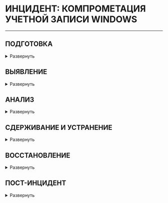 # ИНЦИДЕНТ: КОМПРОМЕТАЦИЯ УЧЕТНОЙ ЗАПИСИ WINDOWS

---

## ПОДГОТОВКА

<details>
<summary> Развернуть </summary>    


**Проверка коммуникаций:**

- Проверить четкое определение ролей и обязанностей технического персонала и других отделов во время реагирования на кибер-инциденты. Убедиться, что каждый участник понимает свои задачи и действия в случае возникновения инцидента.
- Определить критерии эскалации инцидента на уровень руководства. Установить четкий процесс передачи информации и ответственности при эскалации.
- Создать готовые формы сообщений об инциденте для пользователей, CERT и иных заинтересованных лиц

**Должен существовать и быть доступным список активов и их владельцев для следующих категорий:**

- Активы клиентов:
	- Владельцы
	- Контактные лица
- Активы компании (включая все филиалы и подразделения): 
	- Владельцы
	- Контактные лица
	- Администраторы
- Инвентаризация инфраструктуры: 
	- Конечные точки (компьютеры, ноутбуки, мобильные устройства)
	- Серверы
	- Сетевое оборудование
	- Системы безопасности, СЗИ
	- Диапазоны сети: 
		- Публичная
		- Частная
		- VPN / Внеполосные данные
	- Всех доменов в компании
		- Всех людей, которые могут регистрировать домены
	- Сотрудники
	- Партнеры
	- Клиенты

**Обзор угроз, новых рисков и уязвимостей:**

- Изучить актуальные угрозы в киберпространстве, нацеленные на вашу организацию, поставщиков и отрасль.
- Анализировать общие тенденции и новые типы атак, чтобы быть готовым к ним.
- Внедрить процессы threat intelligence

**Обеспечение доступа к необходимой документации и информации, в том числе вне рабочего времени, к:**

- Плану реагирования на кибер-инциденты
- Схеме сетевой архитектуры 
- Схеме потоков данных 
- Ключевым документам, необходимым для реагирования на инциденты

**Проведение регулярных кампаний для информирования сотрудников о рисках информационной безопасности, включая:**

- Фишинговые атаки / вредоносные электронные письма: 
	- Обучить сотрудников распознавать признаки фишинговых писем и избегать нажатия на подозрительные ссылки или вложения.
	- Предоставить инструкции о том, как безопасно обрабатывать электронную почту.
	- Провести симуляцию фишинговой атаки.
- Программы-вымогатели: 
	- Объяснить сотрудникам, что такое программы-вымогатели и как они могут нанести ущерб организации.
	- Предоставить рекомендации по предотвращению заражения вредоносным ПО и действий в случае атаки.
	- Провести симуляцию атаки вымогателя.
- Возможность сообщения о подозрении на киберинцидент: 
- Установить четкий процесс и каналы связи для сообщения о подозрительной активности, связанной с безопасностью.
- Поощрять сотрудников сообщать о любых инцидентах, не опасаясь негативных последствий.

**Обеспечение регулярного обучения по безопасности для сотрудников, управляющих персональными, конфиденциальными или критическими данными и системами:**

- Обязательное прохождение специализированных тренингов по безопасности для сотрудников, которые работают с чувствительной информацией.
- Регулярное обновление знаний и навыков сотрудников в области защиты данных и реагирования на угрозы.
- Проводить тренировку отдела безопасности в части реагирования (например, киберучения)

**Подготовка инфраструктуры:**

- Пропатчить уязвимости информационных активов
- Провести плановые проверки средств управления и СЗИ; обеспечить поддержку обновлений EDR/AV приложений, пересмотреть правила IDS/IPS, FW на соответствие
- Провести плановые проверки наличия и состояния резервных копий (+ что резервные копии не заражены ВПО).
- Проверить расшаренные директории на наличие открытых привилегий
- Сегментировать сеть и логировать траффик между сегментами. Убедиться в возможности изоляции сегментов, регионов, партнеров или Интернета.
- Внедрить deception-систему.
- Уделить внимание анти-фишинговым решениям и мониторингу появления процессов PS, CMD, WMI, MSHTA и тд.
- Настроить SIEM-систему для выявления подозрительной активности и автоматического оповещения о потенциальных угрозах. Определить четкие критерии, по которым система будет генерировать оповещения.
- Автоматизировать процессы реагирования в SOAR/IRP
- Логи журналов системных компонентов (События пользователей/аутентификации, AD, VPN, Удаленный доступ…) должны храниться минимум 90 дней в защищенных системах, например, в SIEM
- Убедиться, что серверы и АРМ авторизуются через единый центр
- Ограничить доступ к RDP, SSH и прочим протоколам
- Ограничить пользователей до минимально требуемых привилегий

**Парольная политика:**

- Не позволять использование старых паролей
- Цикл смены паролей в соответствии с лучшими практиками 
- Обеспечить требования к паролю

Развертывание решения EDR на конечных точках и серверах:

- Этот инструмент стал одним из краеугольных камней реагирования на инциденты в случае программ-вымогателей или крупномасштабных компрометаций, облегчая фазы идентификации, изоляции и восстановления.
- Установить политики EDR в режим предотвращения

**Подготовка к инциденту:**

- Необходимо подготовить профили сбора данных для EDR или инструментов вроде FastIR, DFIR Orc, KAPE.
- Необходимо хорошее знание обычной сетевой активности машины/сервера. У вас должен быть файл в надежном месте, описывающий обычную активность портов, для эффективного сравнения с текущим состоянием.
- Хорошее знание служб, обычно работающих на машине, может быть очень полезным. Не стесняйтесь обращаться за помощью к специалисту по Windows, если это применимо. Также хорошей идеей является наличие карты всех служб/запущенных процессов машины.

**Действия во время инцидента:**

- Будьте готовы уведомить группы реагирования на инциденты безопасности, правоохранительные органы и регулирующие органы, если это требуется во время инцидента.
- Работа в большой корпоративной среде, где все пользовательские машины одинаковы и устанавливаются с мастер-образа, может быть реальным преимуществом. Имейте карту всех процессов/служб/приложений. В такой среде, где пользователям запрещено устанавливать программное обеспечение, считайте любой дополнительный процесс/службу/приложение подозрительным.
- Чем больше вы знаете о чистом состоянии машины, тем больше у вас шансов обнаружить любую мошенническую деятельность, выполняющуюся с нее.


</details>


## ВЫЯВЛЕНИЕ

<details>
<summary> Развернуть </summary>

**Анализ каналов выявления:**

- Тикеты (заявки)
- SIEM (система управления информационной безопасностью и событиями)
- Антивирус / EDR
- Ошибки почтовых серверов, обнаружения с почтовых фильтров
- Метаданные приложений на наличие подозрительных user-agent  записей
- Использование TOR или I2P, истории поиска
- Необычная активность на ПК, серверах или телефонах
- Появление необычных/потенциально вредоносных файловых расширений, необычные исполняемые бинарные файлы в пользовательской среде
- Информация от deception-систем
- Необычный DNS-трафик
- Необычные изменения профиля, например изменение имени, номера телефона или почтового индекса.
- Необычные изменения учетных данных, например многократное изменение пароля

**Анализ уведомлений:**

Уведомления поступают из внешних источников, обычно по электронной почте, Teams или по телефону. Основные источники уведомлений:

- Внутренние пользователи (Пользователи компании)
- Получатели писем (Люди, которым отправляются письма извне компании)
- Сторонние организации (Компании или службы, не являющиеся частью вашей организации)
- Интернет-провайдеры
- Почтовые провайдеры
- Подтвердите, что по инциденту создан тикет/заявка. Если нет, создайте его вручную.
- Определите и начните документировать любое влияние/опыт конечного пользователя, связанный с проблемой. Результаты должны быть задокументированы в тикете/заявке, связанном с инцидентом.
- В случае автоматически созданных тикетов/заявок определите, какие внутренние оповещения/показатели в данный момент указывают на проблему (что стало причиной создания тикета?)

**False positive?**

- Подтвердите инцидент

**Отсутствие EDR:**

- При отсутствии EDR следует предоставить физический доступ к подозрительной системе forensic-эксперту. Физический доступ предпочтительнее удаленного доступа, поскольку хакер может обнаружить расследование, проводимое в системе (например, с помощью сетевого сниффера).
- Для целей форензик-экспертизы и сбора доказательств может потребоваться физическая копия жесткого диска. Наконец, при необходимости может потребоваться физический доступ для отключения подозрительной машины от любой сети.

**Срочное информирование о киберинциденте:**

- Проверить сообщения от СЗИ на факт ложного срабатывания (false positive)
- При подтверждении вредоносной активности шифровальщика, сообщить о ней через службу поддержки (Service Desk).
	- Если заявки еще не существует, создать новую с минимальной информацией.
- Подумать о том, чтобы уведомить и привлечь CERT к расследованию
- В установленные сроки уведомить ГосСОПКА/НКЦКИ/ФСБ при необходимости

**Определить факторы риска (подтвердить их поможет этап «анализа»):**

ИБ-факторы риска:

- Кража учетных данных: несанкционированный доступ к учетным записям сотрудников, клиентов или партнеров.
- Доставка вредоносного ПО: Распространение вирусов, программ-вымогателей или других вредоносных программ, наносящих ущерб системам.

Факторы риска, специфичные для бизнеса:

- Прямые финансовые убытки из-за кибератак.
- Утрата действующих контрактов из-за утечки данных или нарушения безопасности
- Клиенты отказываются продлевать контракты из-за проблем с безопасностью
- Необходимость снижать цены на услуги для привлечения клиентов после инцидентов
- Наложение штрафов со стороны государственных органов за нарушение законодательства о безопасности данных


- На основании выводов определить критичность инцидента.

**Сбор данных:**

Информация, которую следует собирать и документировать об инциденте

- Фиксирование скомпрометированных учетных записей
	- Определить тип учетной записи:
		- Учетная запись сотрудника / партнера / клиента или другая учетная запись
		- Система / приложение, для которой использовалась учетная запись
		- Доменная / локальная / сервисная / административная учетная запись
	- Записать имя аккаунта, владельца аккаунта, имя ПК или системы.
	- Какой уровень доступа у пользователя?
- Определение времени взлома
	- Определите вероятное время, когда учетные данные были скомпрометированы (любые действия с API, предпринятые после этого времени, следует считать вредоносными, а любые ресурсы, созданные после этого времени, следует считать скомпрометированными).

**Подготовка к этапу анализа:**

- Мобилизовать группу реагирования на инциденты кибербезопасности (ГРИИБ) для первоначального расследования кибер-инцидента. 
- Собрать первоначальные данные об инциденте (карточка инцидента), включая как минимум следующее:
	- Тип кибер-инцидента;
	- Куда сообщили о кибер-инциденте;
	- Количество пострадавших активов в организации (на начальном этапе) и увеличивается ли оно;
	- Идентификация вредоносного электронного письма, если оно есть;
	- Дополнительные отчеты, связанные с пострадавшими активами, включая журналы антивируса, системные журналы событий и журналы сетевого мониторинга;
	- Предварительная оценка воздействия на бизнес, критичность;
	- Любые текущие действия, предпринимаемые для устранения инцидента.
- Оповестить руководство в соответствии с планом эскалации

</details>


## АНАЛИЗ

<details>
<summary> Развернуть </summary>

Проведение криминалистического анализа

Инициируйте процедуры криминалистического анализа скомпрометированных систем. Это поможет определить начальный вектор атаки и индикаторы компрометации.

**Получение IoC из forensic-артефактов:**

Прежде чем предпринимать какие-либо другие действия, убедитесь, что вы сделали захват временной памяти, загрузив и запустив FTKImager, winpmem или другую утилиту с внешнего носителя. нергозависимые данные предоставляют ценную криминалистическую информацию и их довольно легко получить. Энергозависимые данные полезны для анализа истории командной строки, сетевых подключений и т.д. По возможности используйте программу "Volatility".

- Снятие образа раздела:
	- Используйте инструменты, такие как FastIR, DFIR Orc, KAPE с предварительно настроенными профилями.
- Или полный образ диска
	- С помощью инструментов типа dd, FTKImager и т.д.

Лучше запускать несколько из этих инструментов, чем только один.

**Анализ памяти:**

- Поиск вредоносных процессов
- Проверка библиотек DLL и дескрипторов процессов
- Проверка сетевых артефактов
- Поиск внедрения кода
- Проверка наличия руткитов
- Аномалии и временные метки MFT
- Анализ антивирусом/Yara/Sigma: 
	- Подключите образ системы в режиме чтения
	- Запустите сканирование антивирусом или Yara-правилами для быстрой проверки

**Выявление механизмов скрытности:**

Вредоносное ПО может использовать различные методы для скрытного запуска и постоянной работы на системе. Вот некоторые из них:

- Запланированные задачи
- Замена служб
- Создание служб
- Автозапуск из реестра и папки автозапуска
- Подмена порядка поиска библиотек DLL
- Заражение легитимных системных библиотек
- Локальная групповая политика
- Дополнения MS Office
- Скрытная загрузка до загрузки системы (изменение BIOS/UEFI/MBR)

Для быстрой проверки можно использовать программу Microsoft Autoruns.

**Определить метод компрометации/вектор атаки (по полученным IoC  и опросом параллельно):**

- Фишинг для сбора учетных данных
- Сбор учетных данных с локальных систем
- Пароль, подобранный методом перебора
- Иное

- Проведите интервью с пострадавшим пользователем, чтобы собрать подробности о возможных точках компрометации. Примеры вопросов:

> Получали ли вы подозрительные электронные письма?/
> Получали ли вы документы по электронной почте, которых не ожидали?/
> Вводили ли вы свои учетные данные после нажатия на ссылку или на веб-сайте?/
> Скачивали ли вы какое-либо новое программное обеспечение?/
> Замечали ли вы какие-либо аномальные действия на вашем рабочем компьютере?/

**Выявлено ВПО?**

- Можно обратиться к плейбуку по ВПО
- Сохранить образец вредоносного ПО
- Проанализировать вредоносное ПО с помощью любых доступных инструментов, например:
- Собрать хэш файла с помощью команды PowerShell "Get-Filehash".
- Отправить хэш в общедоступные источники, такие как VirusTotal, Hybrid-Analysis и т. д.
	- Если в общедоступных источниках встречался этот хэш, запишите характеристики вредоносного ПО.
- Изолируйте зараженные системы, не выключайте их, если это абсолютно не необходимо.
- Сохранить систему(ы) для дальнейшего криминалистического исследования, включая анализ журналов, анализ MFT, глубокое сканирование на наличие вредоносных программ и т. д.
- Устранить все связанные индикаторы компрометации (IoC) в системе электронной почты, брандмауэре и других компонентах безопасности (EDR). Это могут быть:
	- Идентификаторы сообщений в спам-фильтрах, почтовом антивирусе и т. д. – данные фишинговых писем
	- Хэши файлов идентифицированного вредоносного ПО
	- Имена файлов вредоносного ПО
	- Строки User-Agent веб-клиентов, которые использовались вредоносным ПО
	- IP-адреса / полные доменные имена
	- URL-адреса, к которым обращались пользователи

Обратите внимание: Неизвестное вредоносное ПО может остаться нераспознанным.

**После того, как был определен метод первоначального взлома, используйте собранные индикаторы компрометации (IoC) для поиска других жертв в системе:**

- Потенциальные данные для поиска по электронной почте: тема письма, название документа, хэш документа, URL-адрес из письма и т.д.
- Потенциальные данные для поиска в SIEM или журналах: IP-адреса, URL-адреса, имена рабочих станций и т.д.
- Определите скомпрометированные учетные записи (мануально)
- На основе полученной информации (тип доступа, информационная система, IoC…) определите скомпрометированные учетные записи и (или) системы.
- Проанализируйте журналы (ниже будет отдельный пункт)
- Проверьте наличие оповещений о вредоносном ПО и EDR оповещения для хостов, связанных со скомпрометированными учетными записями.
- Ищите фишинговые электронные письма. Фишинговые письма являются самым распространенным методом кражи учетных данных.
- Ищите электронные письма со ссылками на сайты для сбора учетных данных
- Проверьте историю веб-браузера пользователя, чтобы определить, посещал ли он потенциально вредоносные сайты
- Ищите потенциальное вредоносное ПО на рабочем компьютере пользователя:
	- Средства сбора учетных данных, такие как Mimikatz
	- Программное обеспечение для записи нажатий клавиш – кейлоггеры
	- И т.д.

**После определения области поражения:**

- Обновить списки:
- Пораженных конечных точек
- Пострадавших юридических лиц Компании
- Пострадавших клиентов
- Были ли идентифицированы все устройства? Если обнаружены новые индикаторы компрометации (IOC), вернитесь к шагу №?.
- Когда вы закончите идентификацию всех скомпрометированных:
	- Хостов
	- Приложений / систем
	- Данных
- И исследовали все:
	- URL-адреса
	- Домены
	- IP-адреса
	- Порты
	- Файлы
	- Хеши (контрольные суммы)

**Проверка журналов событий:**

Журналы событий могут содержать информацию о подозрительной активности. Проверьте следующие разделы:

- Журнал запланированных задач (создание и выполнение)
- Проверить планировщик задач на наличие новых автоматизированных задач и изучить ранее запущенные задачи.
- События входа в учетную запись (+проверить подключения извне офиса)
	- Проверить системные журналы, которые отслеживают попытки аутентификации (за 48 часов до сообщенного инцидента и до настоящего времени). Подтвердить подлинность успешных/неудачных входов в систему пользователем. Аномалии при аутентификации (нетипичные хосты / системы, способы аутентификации, протоколы, клиентские приложения и т. д.) 
- Подозрительные локальные учетные записи
- Вредоносные службы
- Очистки журналов событий
- Журналы RDP/TSE (Terminal server)
- Журналы PowerShell
- Журналы SMB
- Проверить журналы, фиксирующие изменения файловой системы. 

Поиск логов учетной записи для проверки изменений файловой системы и попыток их внесения (например, дополнительные файлы, удаленные файлы, измененные файлы и т. д.)

Оцените учетные записи жертв, чтобы определить, может ли в них содержаться конфиденциальная информация или имеют ли они доступ к конфиденциальной информации на центральном хранилище, таком как файловые серверы.

- Это может потребовать обращения на другие источники, к которым имеют доступ эти пользователи/учетные записи, такие как OneDrive, Google Drive, SharePoint, файловые серверы и т.д.
- Если журналы недоступны, предполагайте, что злоумышленник получил доступ ко всем доступным данным.

**Определить, произошла ли утечка данных, и если да, то:**

- Обратиться к плейбуку по реагированию на утечки данных.
- Рассмотреть, целесообразно ли на данном этапе сообщать в РКН о подозреваемом или подтвержденном несанкционированном доступе к любым персональным данным.

**Хронология:**

- Соберите доказательства процессов и создайте единую хронологию с помощью инструментов вроде Log2timeline.
- Проанализируйте полученную хронологию с помощью TimelineExplorer или glogg (например).

**Дальнейшее расследование:**

- Если анализ в реальном времени не дал результатов, но система по-прежнему считается взломанной, следует немедленно начать оффлайн- расследование:
	- Проверьте сетевые общие ресурсы или любые общедоступные папки, которыми вы делитесь с другими пользователями, чтобы узнать, не распространилось ли вредоносное ПО через них.
	- В целом, попытайтесь выяснить, как злоумышленник проник в систему. Следует учитывать все зацепки. Если не найдено компьютерных доказательств взлома, никогда не забывайте, что он мог произойти путем физического доступа или соучастия/кражи информации у сотрудника.

**Уведомление внешних организаций:**

- Если в ходе расследования было обнаружено взаимодействие с внешней организацией, сообщите ей о любых компрометациях или проблемах. 
	- Это поможет предотвратить повторные атаки на пользователей вашей организации с того же скомпрометированного источника.
- Заблокируйте отправку электронных писем с доменов данной внешней организации в вашу организацию.


</details>

## СДЕРЖИВАНИЕ И УСТРАНЕНИЕ

<details>
<summary> Развернуть </summary>

**Продолжить мониторинг:**

- Связанных приходящих уведомлений
- Интернет-подключения
- Новые файлы, совпадающие с хэшем идентифицированного файла
- Включить EDR/AV сканирование на целевых системах атаки. Применить режим предотвращения EDR для всех выявленных IOC
- Сканирование всех активов на IOC в соответствии с профилем атаки

Контролируйте удаление злоумышленника из инфраструктуры посредством постоянного мониторинга выявленных индикаторов компрометации (IOCs).

**Сохраните артефакты, системы и соответствующие резервные копии в зависимости от серьезности и масштаба проблемы:**

Эти данные могут быть важны для будущего криминалистического анализа.

- При восстановлении или замене физических систем сохраните сами жесткие диски, твердотельные накопители или их полные криминалистические образы.
- При восстановлении или замене виртуальных машин сохраните их копию, полный (энергонезависимый) снимок или резервную копию системы.
- Сохраните любые временные данные, которые могли быть собраны во время фазы идентификации.
- Это могут быть журналы регистрации, резервные копии, образцы вредоносных программ, образы памяти и т. д.
- После того, как все важные данные, оборудование и/или системы будут сохранены, замените или восстановите системы соответствующим образом.
- Проверить резервные копии на IoC в соответствии с профилем атаки для будущего восстановления

**Устраните присутствие злоумышленника в инфраструктуре:**

- Выполните различные действия по удалению злоумышленника из инфраструктуры в соответствии с полученными результатами анализа. Удалить все вредоносные файлы, установленные злоумышленником, и механизмы постоянства.

ВНИМАНИЕ:
Прежде чем приступать к сдерживанию и устранению, убедитесь, что вы на 100% определили область действия и защитили/ограничили периметр, чтобы запретить злоумышленнику проводить ответные действия. Убедитесь, что все точки опоры злоумышленников идентифицированы. При необходимости и возможности действуйте скрытно.

**До выполнения следующих действий необходимо:**

- По возможности изолировать скомпрометированные машины с помощью EDR
- При наличии возможности применить исправления (для операционной системы и приложений), если злоумышленник использовал известную уязвимость
- Временно ограничить доступ к учетным записям, замешанным в инциденте:
- Ограничить привилегии:
- Понизить права УЗ
	- Удалить из групп «администраторы»
	- Любые права, позволяющие воздействовать на другие УЗ
- Временно отключить/заблокировать взломанные УЗ
- Если необходимо, создать временные учетные записи для продолжения работы
- Проинформируйте владельцев учетных записей о компрометации и предпринятых действиях
- Переименовать взломанную учетную запись
- Удалить кэшированные учетные данные с локальных хостов

**Сбрасываем пароль на всех скомпрометированных (в т.ч. потенциально) УЗ:**

Некоторые расследования могут указывать на то, что скомпрометирована электронная почта клиента, а не его пароль.

- Сбросьте пароли для всех скомпрометированных учетных записей перед их разблокировкой и/или создайте учетные записи для замены и (опционально) навсегда отключите затронутые учетные записи.
- Сбросьте все пароли, связанные со всеми выявленными жертвами.
- Начните со сброса паролей скомпрометированных учетных записей. 
- Включите многофакторную аутентификацию (MFA) везде, где это возможно
- Отключите возможность удаленного входа в учетные записи пользователей, если это возможно
- Аннулируйте токены аутентификации для всех учетных записей выявленных жертв
	- Это относится к системе электронной почты и любым другим учетным записям, связанным с пострадавшими пользователями.

- Также сбросить пароли (опционально):
	- Доменные
	- Локальные
	- MFA
	- Krbtgt
	- VPN
- Отслеживать взломанные учетные записи на предмет дальнейших проблем



</details>

## ВОССТАНОВЛЕНИЕ

<details>
<summary> Развернуть </summary>

Независимо от того, насколько глубоко хакер проник в систему, и знаний, которые вы могли получить о взломе, если система была взломана, лучшей практикой является полная переустановка системы с чистого образа и применение всех обновлений безопасности к вновь установленной системе.

- Восстановите пораженные системы из чистого резервного копирования, сделанного до заражения, если эти резервные копии доступны.
- Для систем, которые нельзя восстановить из резервной копии, переустановите системы из заведомо исправного образа / с нуля.

В случае, если это решение не может быть применено, вам следует:

- Изменить все пароли учетных записей системы
- Обновить парольную политику
- Восстановить все файлы, которые могли быть изменены злоумышленником (например, svchost.exe)
- Устраните все уязвимости и пробелы, выявленные во время расследования

Продолжайте мониторинг вредоносной активности, связанной с этим инцидентом, в течение длительного периода

</details>

## ПОСТ-ИНЦИДЕНТ

<details>
<summary> Развернуть </summary>

- Подготовить отчет об инциденте, включая все детали и действия, предпринятые для его устранения.
- Завершить процессы выявления уроков и управления проблемами с предыдущих этапов.
- Обеспечить соответствующие внутренние и внешние коммуникации об инциденте
- Внедрить в СЗИ полученные сигнатуры данной атаки; обновить правила детектирования в SIEM, Анти-спам (фильтры), EDR (готовые TTP или ручные настройки) и иных решениях
- Пересмотреть процесс харденинга инфраструктуры
- Если инцидент был вызван человеческой ошибкой:
- Устроить соответствующее обучение сотрудников
- Провести анализ первопричины для выявления и устранения уязвимостей.
- Провести оценку работы сотрудников: продолжительность рабочего времени, сверхурочные, отгулы за переработку и расходы.

**Составление отчета о последействиях инцидента, который должен включать как минимум следующую информацию:**

- Детали причин и воздействия инцидента, а также действий, предпринятых для смягчения киберинцидента, включая даты, тип и местоположение инцидента, а также его влияние на пользователей; время, затраченное на реагирование. Оценить выплаченный выкуп или иной ущерб, штрафы от государственных органов.
- Действия, предпринятые соответствующими группами реагирования, поставщиками услуг и заинтересованными сторонами бизнеса, которые позволили возобновить нормальную работу.
- Анализ ошибок реагирования и рекомендации по улучшению действий, процессов или технологий в организации, чтобы предотвратить повторное возникновение подобного киберинцидента.
- Мониторинг каких прекурсоров и индикаторов должен осуществляться для предотвращения подобного рода инцидентов?
- Сделать вывод о проанализированных артефактах форензики.

**Подтверждение соответствия политик:**

- Подтвердить соответствие политик безопасности по всей организации.
- Перенастроить процессы и процедуры, требующие улучшения
- Обновить плейбуки, если что-то в ходе реагирования шло не так

**Также возможно:**

- Публикация внутренних коммуникаций для информирования и обучения сотрудников о атаках с использованием программ-вымогателей и повышении осведомленности о безопасности
- Публикация внешних коммуникаций, в соответствии с коммуникационной стратегией, для предоставления консультаций клиентам, взаимодействия с рынком и информирования прессы о киберинциденте, если это необходимо
	- Эти сообщения должны содержать ключевую информацию о киберинциденте, не ставя организацию в уязвимое положение и не провоцируя дальнейшие атаки 
- Поделиться TI-фидами


- Необходимо определить действия по улучшению процессов управления обнаружением вторжений в Windows, чтобы извлечь пользу из этого опыта.
- Профили инструментов сбора данных могут быть скорректированы для лучшего соответствия артефактам, обнаруженным во время расследования.

**Проведите совещание после инцидента для обсуждения следующих вопросов:**

- Какие действия были предприняты успешно во время расследования?
- Что не получилось во время расследования?
- Какие уязвимости или пробелы в системе безопасности организации были выявлены?
- Каким образом они будут устранены?
- Какие дополнительные шаги или действия помогли бы предотвратить инцидент?

**По необходимости внести изменения в следующее:**

- Процедуры аутентификации
- Сложность и использование паролей
- Сегментация сети
- Настройка СЗИ
- Безопасность приложений
- Пропатчить ОС и/или приложения
- Провести обучение сотрудников, ИТ-специалистов или группы реагирования на инциденты безопасности


</details>
